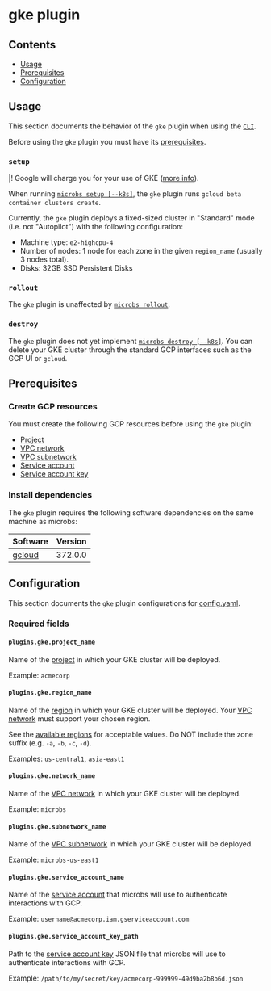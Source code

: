# gke plugin


## Contents

* [Usage](#usage)
* [Prerequisites](#prerequisites)
* [Configuration](#configuration)


## [](usage)Usage

This section documents the behavior of the `gke` plugin when using the [`CLI`](/docs/usage/cli).

Before using the `gke` plugin you must have its [prerequisites](#prerequisites).

### `setup`

|! Google will charge you for your use of GKE ([more info](https://cloud.google.com/kubernetes-engine/pricing)).

When running [`microbs setup [--k8s]`](/docs/usage/cli/#setup), the `gke` plugin
runs `gcloud beta container clusters create`.

Currently, the `gke` plugin deploys a fixed-sized cluster in "Standard" mode
(i.e. not "Autopilot") with the following configuration:

* Machine type: `e2-highcpu-4`
* Number of nodes: 1 node for each zone in the given `region_name` (usually 3 nodes total).
* Disks: 32GB SSD Persistent Disks

### `rollout`

The `gke` plugin is unaffected by [`microbs rollout`](/docs/usage/cli#rollout).

### `destroy`

The `gke` plugin does not yet implement [`microbs destroy [--k8s]`](/docs/usage/cli/#destroy).
You can delete your GKE cluster through the standard GCP interfaces such as the
GCP UI or `gcloud`.


## [](prerequisites)Prerequisites


### Create GCP resources

You must create the following GCP resources before using the `gke` plugin:

* [Project](https://cloud.google.com/resource-manager/docs/creating-managing-projects)
* [VPC network](https://cloud.google.com/vpc/docs/create-modify-vpc-networks)
* [VPC subnetwork](https://cloud.google.com/vpc/docs/create-modify-vpc-networks#subnet-rules)
* [Service account](https://cloud.google.com/iam/docs/service-accounts)
* [Service account key](https://cloud.google.com/iam/docs/creating-managing-service-account-keys)


### Install dependencies

The `gke` plugin requires the following software dependencies on the same
machine as microbs:

|Software|Version|
|------|-----|
|[gcloud](https://cloud.google.com/sdk/docs/install)|372.0.0|


## [](configuration)Configuration

This section documents the `gke` plugin configurations for [config.yaml](/docs/usage/configuration).

### Required fields

#### [](plugins.gke.project_name)`plugins.gke.project_name`

Name of the [project](https://cloud.google.com/resource-manager/docs/creating-managing-projects)
in which your GKE cluster will be deployed.

Example: `acmecorp`

#### [](plugins.gke.region_name)`plugins.gke.region_name`

Name of the [region](https://cloud.google.com/compute/docs/regions-zones)
in which your GKE cluster will be deployed.
Your [VPC network](https://cloud.google.com/vpc/docs/create-modify-vpc-networks)
must support your chosen region.

See the
[available regions](https://cloud.google.com/compute/docs/regions-zones) for
acceptable values. Do NOT include the zone suffix (e.g. `-a`, `-b`, `-c`, `-d`).

Examples: `us-central1`, `asia-east1`

#### [](plugins.gke.network_name)`plugins.gke.network_name`

Name of the [VPC network](https://cloud.google.com/vpc/docs/create-modify-vpc-networks)
in which your GKE cluster will be deployed.

Example: `microbs`

#### [](plugins.gke.subnetwork_name)`plugins.gke.subnetwork_name`

Name of the [VPC subnetwork](https://cloud.google.com/vpc/docs/create-modify-vpc-networks#subnet-rules)
in which your GKE cluster will be deployed.

Example: `microbs-us-east1`

#### [](plugins.gke.service_account_name)`plugins.gke.service_account_name`

Name of the [service account](https://cloud.google.com/iam/docs/service-accounts)
that microbs will use to authenticate interactions with GCP.

Example: `username@acmecorp.iam.gserviceaccount.com`

#### [](plugins.gke.service_account_key_path)`plugins.gke.service_account_key_path`

Path to the [service account key](https://cloud.google.com/iam/docs/creating-managing-service-account-keys)
JSON file that microbs will use to authenticate interactions with GCP.

Example: `/path/to/my/secret/key/acmecorp-999999-49d9ba2b8b6d.json`
